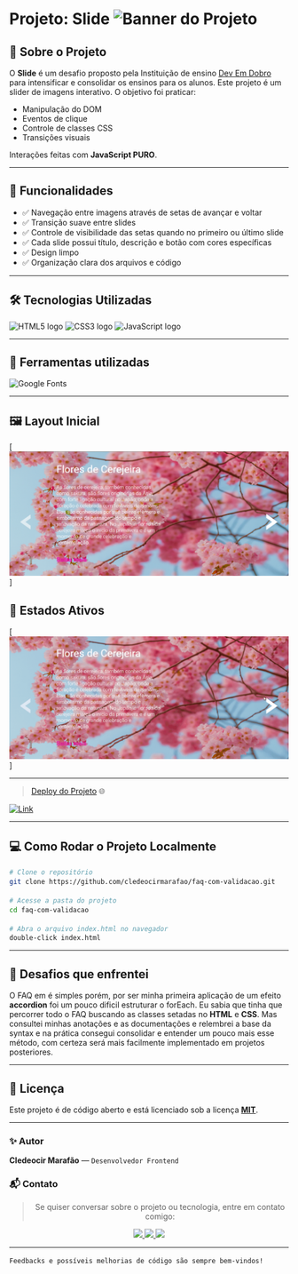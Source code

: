 # Projeto: Slide ![Banner do Projeto](./src/assets/images/favicon.ico)

## 📌 Sobre o Projeto

O **Slide** é um desafio proposto pela Instituição de ensino [Dev Em Dobro](https://www.linkedin.com/search/results/all/?fetchDeterministicClustersOnly=true&heroEntityKey=urn%3Ali%3Aorganization%3A85660019&keywords=devquest%20-%20dev%20em%20dobro&origin=RICH_QUERY_TYPEAHEAD_HISTORY&position=0&searchId=570cba12-3ae8-4a33-80a7-e09bcefbcc4b&sid=3ks&spellCorrectionEnabled=true) para intensificar e consolidar os ensinos para os alunos. Este projeto é um slider de imagens interativo. O objetivo foi praticar:

- Manipulação do DOM
- Eventos de clique
- Controle de classes CSS
- Transições visuais

Interações feitas com **JavaScript PURO**.

---

## 🔽 Funcionalidades

- ✅ Navegação entre imagens através de setas de avançar e voltar
- ✅ Transição suave entre slides
- ✅ Controle de visibilidade das setas quando no primeiro ou último slide
- ✅ Cada slide possui título, descrição e botão com cores específicas
- ✅ Design limpo
- ✅ Organização clara dos arquivos e código

---

## 🛠️ Tecnologias Utilizadas

<img src="https://cdn.jsdelivr.net/gh/devicons/devicon/icons/html5/html5-original.svg" width="50" height="50" alt="HTML5 logo" />
<img src="https://cdn.jsdelivr.net/gh/devicons/devicon/icons/css3/css3-original.svg" width="50" height="50" alt="CSS3 logo" />
<img src="https://cdn.jsdelivr.net/gh/devicons/devicon/icons/javascript/javascript-original.svg" width="50" height="50" alt="JavaScript logo" />

---

## 🔧 Ferramentas utilizadas

![Google Fonts](https://img.shields.io/badge/Google%20Fonts-4285F4?style=for-the-badge&logo=google&logoColor=white)

---

## 🖼️ Layout Inicial
[<img src="./src/assets/images/for-readme.png">]

## 🔵 Estados Ativos

[<img src="./src/assets/images/estados-ativos.gif">]

---

> [Deploy do Projeto](#) 🌐

[![Link](https://img.shields.io/badge/🔗-Acesse%20aqui-blue?style=for-the-badge)]()

---

## 💻 Como Rodar o Projeto Localmente

```bash
# Clone o repositório
git clone https://github.com/cledeocirmarafao/faq-com-validacao.git

# Acesse a pasta do projeto
cd faq-com-validacao

# Abra o arquivo index.html no navegador
double-click index.html
```

---

## 🤯 Desafios que enfrentei

O FAQ em é simples porém, por ser minha primeira aplicação de um efeito **accordion** foi um pouco dificil estruturar o forEach. Eu sabia que tinha que percorrer todo o FAQ buscando as classes setadas no **HTML** e **CSS**. Mas consultei minhas anotações e as documentações e relembrei a base da syntax e na prática consegui consolidar e entender um pouco mais esse método, com certeza será mais facilmente implementado em projetos posteriores.

---

## 📄 Licença

Este projeto é de código aberto e está licenciado sob a licença **[MIT](https://opensource.org/license/mit)**.

---

### ✨ Autor

**Cledeocir Marafão** — ``Desenvolvedor Frontend``

### 📬 Contato

<div align="center">

> Se quiser conversar sobre o projeto ou tecnologia, entre em contato comigo:

  <a href="https://github.com/SEU_USUARIO" target="_blank">
    <img src="https://img.shields.io/badge/GitHub-000?style=for-the-badge&logo=github&logoColor=white" />
  </a>
  <a href="https://www.linkedin.com/in/SEU_USUARIO" target="_blank">
    <img src="https://img.shields.io/badge/LinkedIn-0077B5?style=for-the-badge&logo=linkedin&logoColor=white" />
  </a>
  <a href="https://www.frontendmentor.io/profile/SEU_USUARIO" target="_blank">
    <img src="https://img.shields.io/badge/Frontend%20Mentor-3D3D3D?style=for-the-badge&logo=frontendmentor&logoColor=white" />
  </a>
</div>

---

` Feedbacks e possíveis melhorias de código são sempre bem-vindos! `